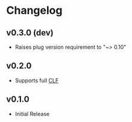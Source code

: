 # Changelog

## v0.3.0 (dev)

- Raises plug version requirement to "~> 0.10"

## v0.2.0

- Supports full [CLF](http://en.wikipedia.org/wiki/Common_Log_Format)

## v0.1.0

- Initial Release
